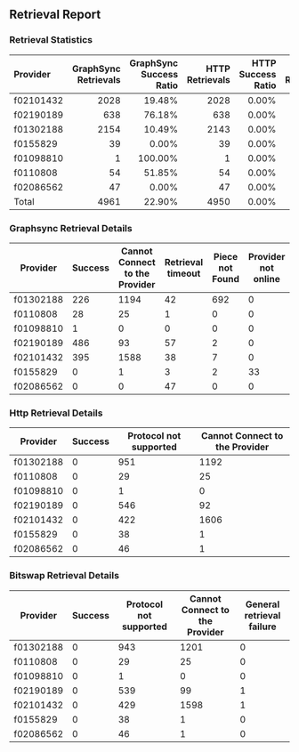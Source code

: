 ## Retrieval Report
### Retrieval Statistics
| Provider  | GraphSync Retrievals | GraphSync Success Ratio | HTTP Retrievals | HTTP Success Ratio | Bitswap Retrievals | Bitswap Success Ratio |
| :-------- | -------------------: | ----------------------: | --------------: | -----------------: | -----------------: | --------------------: |
| f02101432 |                 2028 |                  19.48% |            2028 |              0.00% |               2028 |                 0.00% |
| f02190189 |                  638 |                  76.18% |             638 |              0.00% |                639 |                 0.00% |
| f01302188 |                 2154 |                  10.49% |            2143 |              0.00% |               2144 |                 0.00% |
| f0155829  |                   39 |                   0.00% |              39 |              0.00% |                 39 |                 0.00% |
| f01098810 |                    1 |                 100.00% |               1 |              0.00% |                  1 |                 0.00% |
| f0110808  |                   54 |                  51.85% |              54 |              0.00% |                 54 |                 0.00% |
| f02086562 |                   47 |                   0.00% |              47 |              0.00% |                 47 |                 0.00% |
| Total     |                 4961 |                  22.90% |            4950 |              0.00% |               4952 |                 0.00% |

### Graphsync Retrieval Details
| Provider  | Success | Cannot Connect to the Provider | Retrieval timeout | Piece not Found | Provider not online |
| --------- | ------- | ------------------------------ | ----------------- | --------------- | ------------------- |
| f01302188 | 226     | 1194                           | 42                | 692             | 0                   |
| f0110808  | 28      | 25                             | 1                 | 0               | 0                   |
| f01098810 | 1       | 0                              | 0                 | 0               | 0                   |
| f02190189 | 486     | 93                             | 57                | 2               | 0                   |
| f02101432 | 395     | 1588                           | 38                | 7               | 0                   |
| f0155829  | 0       | 1                              | 3                 | 2               | 33                  |
| f02086562 | 0       | 0                              | 47                | 0               | 0                   |

### Http Retrieval Details
| Provider  | Success | Protocol not supported | Cannot Connect to the Provider |
| --------- | ------- | ---------------------- | ------------------------------ |
| f01302188 | 0       | 951                    | 1192                           |
| f0110808  | 0       | 29                     | 25                             |
| f01098810 | 0       | 1                      | 0                              |
| f02190189 | 0       | 546                    | 92                             |
| f02101432 | 0       | 422                    | 1606                           |
| f0155829  | 0       | 38                     | 1                              |
| f02086562 | 0       | 46                     | 1                              |

### Bitswap Retrieval Details
| Provider  | Success | Protocol not supported | Cannot Connect to the Provider | General retrieval failure |
| --------- | ------- | ---------------------- | ------------------------------ | ------------------------- |
| f01302188 | 0       | 943                    | 1201                           | 0                         |
| f0110808  | 0       | 29                     | 25                             | 0                         |
| f01098810 | 0       | 1                      | 0                              | 0                         |
| f02190189 | 0       | 539                    | 99                             | 1                         |
| f02101432 | 0       | 429                    | 1598                           | 1                         |
| f0155829  | 0       | 38                     | 1                              | 0                         |
| f02086562 | 0       | 46                     | 1                              | 0                         |
